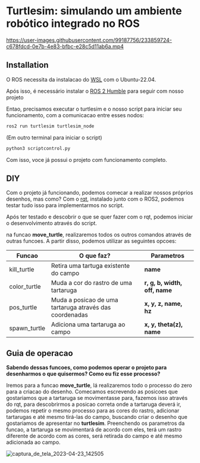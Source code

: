 # Turtlesim: simulando um ambiente robótico integrado no ROS

https://user-images.githubusercontent.com/99187756/233859724-c678fdcd-0e7b-4e83-bfbc-e28c5d11ab6a.mp4

## Installation

O ROS necessita da instalacao do [WSL](https://learn.microsoft.com/pt-br/windows/wsl/install) com o Ubuntu-22.04.

Após isso, é necessário instalar o [ROS 2 Humble](https://docs.ros.org/en/humble/Installation.html) para seguir com nosso projeto

Entao, precisamos executar o turtlesim e o nosso script para iniciar seu funcionamento, com a comunicacao entre esses nodos:
```sh
ros2 run turtlesim turtlesim_node
```
(Em outro terminal para iniciar o script)
```sh
python3 scriptcontrol.py
```

Com isso, voce já possui o projeto com funcionamento completo.
## DIY
Com o projeto já funcionando, podemos comecar a realizar nossos próprios desenhos, mas como? Com o [rqt](https://docs.ros.org/en/humble/Concepts/About-RQt.html), instalado junto com o ROS2, podemos testar tudo isso para implementarmos no script.

Após ter testado e descobrir o que se quer fazer com o rqt, podemos iniciar o desenvolvimento através do script.

na funcao **move_turtle**, realizaremos todos os outros comandos através de outras funcoes. A partir disso, podemos utilizar as seguintes opcoes:

| Funcao | O que faz? | Parametros |
| ------ | ------ |  ------ |
| kill_turtle | Retira uma tartuga existente do campo | **name**
| color_turtle | Muda a cor do rastro de uma tartaruga | **r, g, b, width, off, name**
| pos_turtle | Muda a posicao de uma tartaruga através das coordenadas | **x, y, z, name, hz**
| spawn_turtle | Adiciona uma tartaruga ao campo | **x, y, theta(z), name**

## Guia de operacao

**Sabendo dessas funcoes, como podemos operar o projeto para desenharmos o que quisermos? Como eu fiz esse processo?**

Iremos para a funcao **move_turtle**, lá realizaremos todo o processo do zero para a criacao do desenho. Comecamos escrevendo as posicoes que gostariamos que a tartaruga se movimentasse para, fazemos isso através do rqt, para descobrirmos a posicao correta onde a tartaruga deverá ir, podemos repetir o mesmo processo para as cores do rastro, adicionar tartarugas e até mesmo tirá-las do campo, buscando criar o desenho que gostariamos de apresentar no **turtlesim**. Preenchendo os parametros da funcao, a tartaruga se movimentará de acordo com eles, terá um rastro diferente de acordo com as cores, será retirada do campo e até mesmo adicionada ao campo.

![captura_de_tela_2023-04-23_142505](https://user-images.githubusercontent.com/99187756/233859765-e4da27c6-4f1b-411a-ba60-4f9f8134b63b.png)
